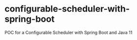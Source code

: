 # configurable-scheduler-with-spring-boot
POC for a Configurable Scheduler with Spring Boot and Java 11
